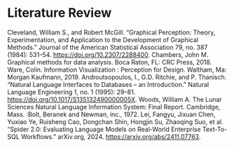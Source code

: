 # Literature Review
Cleveland, William S., and Robert McGill. “Graphical Perception: Theory, Experimentation, and Application to the Development of Graphical Methods.” Journal of the American Statistical Association 79, no. 387 (1984): 531–54. https://doi.org/10.2307/2288400.
Chambers, John M. Graphical methods for data analysis. Boca Raton, FL: CRC Press, 2018. 
Ware, Colin. Information Visualization : Perception for Design. Waltham, Ma: Morgan Kaufmann, 2019.
Androutsopoulos, I., G.D. Ritchie, and P. Thanisch. “Natural Language Interfaces to Databases – an Introduction.” Natural Language Engineering 1, no. 1 (1995): 29–81. https://doi.org/10.1017/S135132490000005X.
Woods, William A. The Lunar Sciences Natural Language Information System: Final Report. Cambridge, Mass. :Bolt, Beranek and Newman, inc., 1972.
Lei, Fangyu, Jixuan Chen, Yuxiao Ye, Ruisheng Cao, Dongchan Shin, Hongjin Su, Zhaoqing Suo, et al. “Spider 2.0: Evaluating Language Models on Real-World Enterprise Text-To-SQL Workflows.” arXiv.org, 2024. https://arxiv.org/abs/2411.07763.

